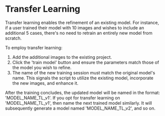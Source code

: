 # Transfer Learning

Transfer learning enables the refinement of an existing model. For instance, if a user trained their model with 10 images and wishes to include an additional 5 cases, there's no need to retrain an entirely new model from scratch. 

To employ transfer learning:

1. Add the additional images to the existing project.
2. Click the 'train model' button and ensure the parameters match those of the model you wish to refine.
3. The name of the new training session must match the original model's name. This signals the script to utilize the existing model, incorporate the new images, and enhance it.

After the training concludes, the updated model will be named in the format: 'MODEL_NAME_TL_v1'. If you opt for transfer learning on 'MODEL_NAME_TL_v1', then name the next trained model similarly. It will subsequently generate a model named 'MODEL_NAME_TL_v2', and so on.
